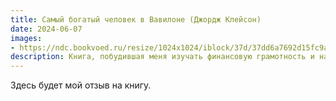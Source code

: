 ```yaml
---
title: Самый богатый человек в Вавилоне (Джордж Клейсон)
date: 2024-06-07
images:
- https://ndc.bookvoed.ru/resize/1024x1024/iblock/37d/37dd6a7692d15fc9aed3e40cd172b62a/4019c9ffacf1bb38e04d99063ce9515a.jpg
description: Книга, побудившая меня изучать финансовую грамотность и начать строить свой капитал.
---
```


Здесь будет мой отзыв на книгу.